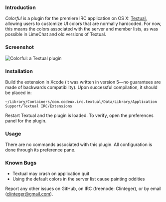 ### Introduction

*Colorful* is a plugin for the premiere IRC application on OS X: [Textual](http://codeux.com/textual), allowing users to customize UI colors that are normally hardcoded. For now, this means the colors associated with the server and member lists, as was possible in LimeChat and old versions of Textual.

### Screenshot

![Colorful: a Textual plugin](http://i.imgur.com/NEB1ce8.png)

### Installation

Build the extension in Xcode (it was written in version 5—no guarantees are made of backwards compatibility). Upon successful compilation, it should be placed in:

`~/Library/Containers/com.codeux.irc.textual/Data/Library/Application Support/Textual IRC/Extensions`

Restart Textual and the plugin is loaded. To verify, open the preferences panel for the plugin.

### Usage

There are no commands associated with this plugin. All configuration is done through its preference pane.

### Known Bugs

- Textual may crash on application quit
- Using the default colors in the server list cause painting oddities

Report any other issues on GitHub, on IRC (freenode: Clinteger), or by email (clinteger@gmail.com).